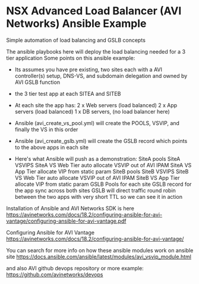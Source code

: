 # NSX Advanced Load Balancer (AVI Networks) Ansible Example
Simple automation of load balancing and GSLB concepts

The ansible playbooks here will deploy the load balancing needed for a 3 tier application 
Some points on this ansible example:

- Its assumes you have pre existing, two sites each with a AVI controller(s) setup, DNS-VS, and subdomain delegation and owned by AVI GSLB function
- the 3 tier test app at each SITEA and SITEB
- At each site the app has: 
    2 x Web servers (load balanced)
    2 x App servers (load balanced)
    1 x DB servers, (no load balancer here)
- Ansible (avi_create_vs_pool.yml) will create the POOLS, VSVIP, and finally the VS in this order
- Ansible (avi_create_gslb.yml) will create the GSLB record which points to the above apps in each site

- Here's what Ansible will push as a demonstration:
    SiteA pools
    SiteA VSVIPS
    SiteA VS Web Tier  auto allocate VSVIP out of AVI IPAM
    SiteA VS App Tier  allocate VIP from static param
    SiteB pools
    SiteB VSVIPS
    SiteB VS Web Tier  auto allocate VSVIP out of AVI IPAM
    SiteB VS App Tier  allocate VIP from static param
    GSLB Pools for each site
    GSLB record for the app sync across both sites
    GSLB will direct traffic round robin between the two apps with very short TTL so we can see it in action

Installation of Ansible and AVI Networks SDK is here
https://avinetworks.com/docs/18.2/configuring-ansible-for-avi-vantage/configuring-ansible-for-avi-vantage.pdf

Configuring Ansible for AVI Vantage
https://avinetworks.com/docs/18.2/configuring-ansible-for-avi-vantage/

You can search for more info on how these ansible modules work on ansible site 
https://docs.ansible.com/ansible/latest/modules/avi_vsvip_module.html

and also AVI github devops repository or more example:
https://github.com/avinetworks/devops



